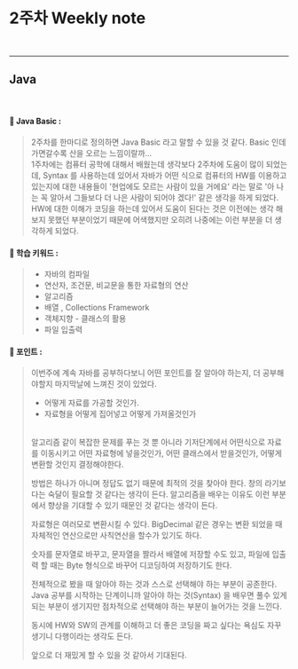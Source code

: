2주차 Weekly note
===================

<br/>     


----------


Java 
-------------
<br/>

#### :bookmark_tabs:  Java Basic :
> 2주차를 한마디로 정의하면 Java Basic 라고 말할 수 있을 것 같다.  Basic 인데 가면갈수록 산을 오르는 느낌이랄까... <br/>
> 1주차에는 컴퓨터 공학에 대해서 배웠는데 생각보다 2주차에 도움이 많이 되었는데,  Syntax 를 사용하는데 있어서 자바가 어떤 식으로 컴퓨터의 HW를 이용하고 있는지에 대한 내용들이 '현업에도 모르는 사람이 있을 거에요' 라는 말로  '아 나는 꼭 알아서 그들보다 더 나은 사람이 되어야 겠다!'  같은 생각을 하게 되었다. <br/>
> HW에 대한 이해가 코딩을 하는데 있어서 도움이 된다는 것은 이전에는 생각 해보지 못했던 부분이었기 때문에 어색했지만 오히려 나중에는 이런 부분을 더 생각하게 되었다. 

#### :bookmark_tabs:  학습 키워드 :
>  - 자바의 컴파일
>  - 연산자, 조건문, 비교문을 통한 자료형의 연산
>  - 알고리즘
>  - 배열 , Collections Framework 
>  - 객체지향 - 클래스의 활용
>  - 파일 입출력

#### :bookmark_tabs:  포인트 :
>  이번주에 계속 자바를 공부하다보니 어떤 포인트를 잘 알아야 하는지, 더 공부해야할지 마지막날에 느껴진 것이 있었다. 
>   
>  - 어떻게 자료를 가공할 것인가.
>  - 자료형을 어떻게 집어넣고 어떻게 가져올것인가
>
> <br/>
> 알고리즘 같이 복잡한 문제를 푸는 것 뿐 아니라 기저단계에서 어떤식으로 자료를 이동시키고 어떤 자료형에 넣을것인가, 어떤 클래스에서 받을것인가, 어떻게 변환할 것인지 결정해야한다. 
> 
> 방법은 하나가 아니며 정답도 없기 때문에 최적의 것을 찾아야 한다. 창의 라기보다는 숙달이 필요할 것 같다는 생각이 든다. 알고리즘을 배우는 이유도 이런 부분에서 향상을 기대할 수 있기 때문인 것 같다는 생각이 든다.
>
>  자료형은 여러모로 변환시킬 수 있다. BigDecimal 같은 경우는 변환 되었을 때 자체적인 연산으로만 사칙연산을 할수가 있기도 하다.
>  
> 숫자를 문자열로 바꾸고, 문자열을 짤라서 배열에 저장할 수도 있고, 파일에 입출력 할 때는 Byte 형식으로 바꾸어 디코딩하여 저장하기도 한다. 
>  
>  전체적으로 봤을 때 알아야 하는 것과 스스로 선택해야 하는 부분이 공존한다. Java 공부를 시작하는 단계이니까 알아야 하는 것(Syntax) 을 배우면 풀수 있게 되는 부분이 생기지만 점차적으로 선택해야 하는 부분이 늘어가는 것을 느낀다. 
>  
>  동시에 HW와 SW의 관계를 이해하고 더 좋은 코딩을 짜고 싶다는 욕심도 자꾸 생기니 다행이라는 생각도 든다. 
>   
>   앞으로 더 재밌게 할 수 있을 것 같아서 기대된다. 